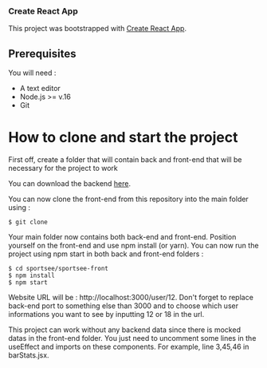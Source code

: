 ### Create React App

This project was bootstrapped with [Create React App](https://github.com/facebook/create-react-app).

## Prerequisites

You will need :

- A text editor
- Node.js >= v.16
- Git

# How to clone and start the project

First off, create a folder that will contain back and front-end that will be necessary for the project to work

You can download the backend [here](https://github.com/OpenClassrooms-Student-Center/P9-front-end-dashboard).

You can now clone the front-end from this repository into the main folder using :

```
$ git clone
```

Your main folder now contains both back-end and front-end.
Position yourself on the front-end and use npm install (or yarn).
You can now run the project using npm start in both back and front-end folders :

```
$ cd sportsee/sportsee-front
$ npm install
$ npm start
```

Website URL will be : http://localhost:3000/user/12.
Don't forget to replace back-end port to something else than 3000 and to choose which user informations you want to see by inputting 12 or 18 in the url.

This project can work without any backend data since there is mocked datas in the front-end folder.
You just need to uncomment some lines in the useEffect and imports on these components.
For example, line 3,45,46 in barStats.jsx.
